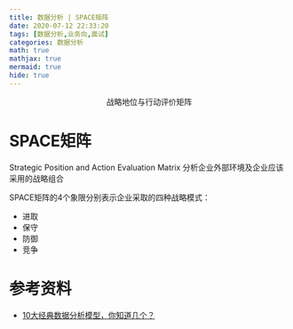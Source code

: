 ```yaml
---
title: 数据分析 | SPACE矩阵
date: 2020-07-12 22:33:20
tags: [数据分析,业务向,面试]
categories: 数据分析
math: true
mathjax: true
mermaid: true
hide: true
---
```


<center>战略地位与行动评价矩阵</center>
<!--more-->

# SPACE矩阵
Strategic Position and Action Evaluation Matrix
分析企业外部环境及企业应该采用的战略组合

SPACE矩阵的4个象限分别表示企业采取的四种战略模式：
- 进取
- 保守
- 防御
- 竞争




# 参考资料
- [10大经典数据分析模型，你知道几个？](https://mp.weixin.qq.com/s?__biz=MzA3MTM3NTA5Ng==&mid=2651064405&idx=4&sn=e184bfcdaae3415c72a303c07cf49710&chksm=84de29c2b3a9a0d45c1129514c8e866d071565906cd8ff5bc4fad490dd99e46eccdb5b0e4bfc&mpshare=1&scene=24&srcid=&sharer_sharetime=1592998676149&sharer_shareid=b539221659d6ecf12200314308b58dd3&key=991a1e3dcd215fe847d45100526b4748f39cd5d44512bbe5b40c8748134b0321fe357ef131aa7e054ef920cf62e70f053bf4798983a5bf00ed16c50560c0f1f890115e1ed46b55478566b5b84df3f29d&ascene=14&uin=MjAwNDUzMjgxNw%3D%3D&devicetype=Windows+10+x64&version=62090529&lang=zh_CN&exportkey=AckfnRhoSp9TU3qV3hhKAMA%3D&pass_ticket=ws7WEjys7meG8tQvR9%2BINrP5RKEp1Mus1mqNfeaPYCNHYnD2%2FhjK5ZF3mONasy7H)